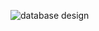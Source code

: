 ![database design](https://github.com/Sunil0517/twitter-basic-database/assets/75488591/cf15ef88-2994-46d3-b48c-dff30a784237)
